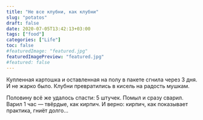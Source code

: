 ```yaml
---
title: "Не все клубни, как клубни"
slug: "potatos"
draft: false
date: 2020-07-05T13:42:13+03:00  
tags: ["food"]
categories: ["Life"]
toc: false
#featuredImage: "featured.jpg"
featuredImagePreview: "featured.jpg"
#featured: false
---
```


Купленная картошка и оставленная на полу в пакете сгнила через 3 дня. И не жарко было. Клубни превратились в кисель на радость мушкам.
<!--more-->
Половину всё же удалось спасти: 5 штучек. Помыл и сразу сварил.  
Варил 1 час — твёрдые, как кирпич. И верно: кирпич, как показывает практика, гниёт долго…  
